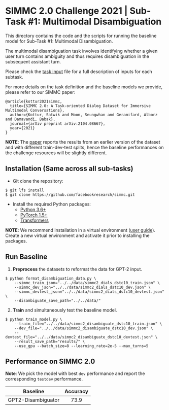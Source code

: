 # SIMMC 2.0 Challenge 2021 | Sub-Task #1: Multimodal Disambiguation


This directory contains the code and the scripts for running the baseline model for Sub-Task #1: Multimodal Disambiguation.

The multimodal disambiguation task involves identifying whether a given user turn contains ambiguity and thus requires disambiguation in the subsequent assistant turn.

Please check the [task input](./TASK_INPUTS.md) file for a full description of inputs for each subtask.

For more details on the task definition and the baseline models we provide, please refer to our SIMMC paper:

```
@article{kottur2021simmc,
  title={SIMMC 2.0: A Task-oriented Dialog Dataset for Immersive Multimodal Conversations},
  author={Kottur, Satwik and Moon, Seungwhan and Geramifard, Alborz and Damavandi, Babak},
  journal={arXiv preprint arXiv:2104.08667},
  year={2021}
}
```
**NOTE**: The [paper][simmc2_arxiv] reports the results from an earlier version of the dataset and with different train-dev-test splits, hence the baseline performances on the challenge resources will be slightly different.


## Installation (Same across all sub-tasks)

* Git clone the repository:
```
$ git lfs install
$ git clone https://github.com/facebookresearch/simmc.git
```

* Install the required Python packages:
  * [Python 3.6+](https://www.python.org/downloads/)
  * [PyTorch 1.5+](https://pytorch.org/get-started/locally/#start-locally)
  * [Transformers](https://huggingface.co/transformers/installation.html)

**NOTE**: We recommend installation in a virtual environment ([user guide](https://packaging.python.org/guides/installing-using-pip-and-virtual-environments/)). Create a new virtual environment and activate it prior to installing the packages.


## Run Baseline


1. **Preprocess** the datasets to reformat the data for GPT-2 input.

```
$ python format_disambiguation_data.py \
	--simmc_train_json="../../data/simmc2_dials_dstc10_train.json" \
	--simmc_dev_json="../../data/simmc2_dials_dstc10_dev.json" \
	--simmc_devtest_json="../../data/simmc2_dials_dstc10_devtest.json" \
	--disambiguate_save_path="../../data/"
```

2. **Train** and simultaneously test the baseline model.

```
$ python train_model.py \
	--train_file="../../data/simmc2_disambiguate_dstc10_train.json" \
	--dev_file="../../data/simmc2_disambiguate_dstc10_dev.json" \
	--devtest_file="../../data/simmc2_disambiguate_dstc10_devtest.json" \
    --result_save_path="results/" \
	--use_gpu --batch_size=8 --learning_rate=2e-5 --max_turns=5
```

## Performance on SIMMC 2.0
**Note**: We pick the model with best `dev` performance and report the corresponding `testdev` performance.

| Baseline | Accuracy |
| :------: | :------: |
| GPT2-Disambiguator | 73.9 |


[dstc9]:https://sites.google.com/dstc.community/dstc9/home
[simmc2_arxiv]:https://arxiv.org/abs/2104.08667
